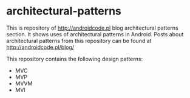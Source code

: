 # architectural-patterns
This is repository of http://androidcode.pl blog architectural patterns section. It shows uses of architectural patterns in Android. Posts about architectural patterns from this repository can be found at http://androidcode.pl/blog/

This repository contains the following design patterns:
- MVC
- MVP
- MVVM
- MVI
